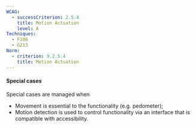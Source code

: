 ```yaml
---
WCAG:
  - successCriterion: 2.5.4
    title: Motion Actuation
    level: A
Techniques:
  - F106
  - G213
Norm:
  - criterion: 9.2.5.4
    title: Motion Actuation
---
```


#### Special cases

Special cases are managed when

- Movement is essential to the functionality (e.g. pedometer);
- Motion detection is used to control functionality via an interface that is compatible with accessibility.
